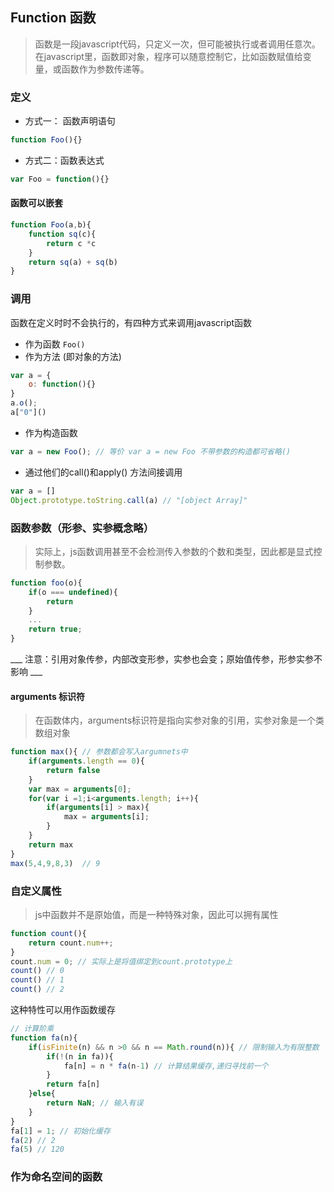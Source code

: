 ## Function 函数
> 函数是一段javascript代码，只定义一次，但可能被执行或者调用任意次。 <br>
> 在javascript里，函数即对象，程序可以随意控制它，比如函数赋值给变量，或函数作为参数传递等。

### 定义
+ 方式一： 函数声明语句
```javascript
function Foo(){}
```
+ 方式二：函数表达式
```javascript
var Foo = function(){}
```
#### 函数可以嵌套
```javascript
function Foo(a,b){
    function sq(c){
        return c *c
    }
    return sq(a) + sq(b)
}
```

### 调用
函数在定义时时不会执行的，有四种方式来调用javascript函数
* 作为函数 
`Foo()`
* 作为方法 (即对象的方法)
```javascript
var a = {
    o: function(){}
}
a.o();
a["0"]()
```
* 作为构造函数
```javascript
var a = new Foo(); // 等价 var a = new Foo 不带参数的构造都可省略()
```
* 通过他们的call()和apply() 方法间接调用
```javascript
var a = []
Object.prototype.toString.call(a) // "[object Array]"
```
### 函数参数（形参、实参概念略）
> 实际上，js函数调用甚至不会检测传入参数的个数和类型，因此都是显式控制参数。
```javascript
function foo(o){
    if(o === undefined){
        return
    }
    ...
    return true;
}
```
___ 注意：引用对象传参，内部改变形参，实参也会变；原始值传参，形参实参不影响 ___

#### arguments 标识符
> 在函数体内，arguments标识符是指向实参对象的引用，实参对象是一个类数组对象 
```javascript
function max(){ // 参数都会写入argumnets中
    if(arguments.length == 0){
        return false
    }
    var max = arguments[0];
    for(var i =1;i<arguments.length; i++){
        if(arguments[i] > max){
            max = arguments[i];
        }
    }
    return max
}
max(5,4,9,8,3)  // 9
```
### 自定义属性
> js中函数并不是原始值，而是一种特殊对象，因此可以拥有属性
```javascript
function count(){
    return count.num++;
}
count.num = 0; // 实际上是将值绑定到count.prototype上
count() // 0
count() // 1
count() // 2
```
这种特性可以用作函数缓存
```javascript
// 计算阶乘
function fa(n){
    if(isFinite(n) && n >0 && n == Math.round(n)){ // 限制输入为有限整数
        if(!(n in fa)){
            fa[n] = n * fa(n-1) // 计算结果缓存,递归寻找前一个
        }
        return fa[n]
    }else{
        return NaN; // 输入有误
    }
}
fa[1] = 1; // 初始化缓存
fa(2) // 2
fa(5) // 120
```
### 作为命名空间的函数





